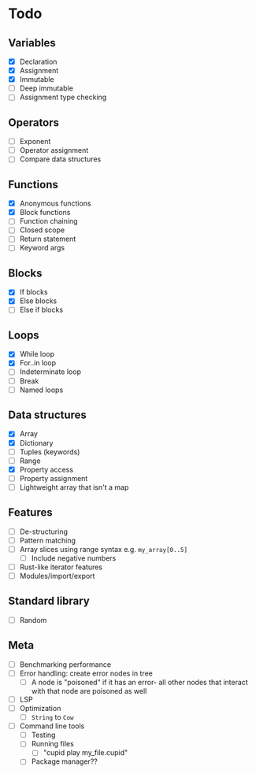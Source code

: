 # Todo

## Variables

- [x] Declaration
- [x] Assignment
- [x] Immutable
- [ ] Deep immutable
- [ ] Assignment type checking

## Operators

- [ ] Exponent
- [ ] Operator assignment
- [ ] Compare data structures

## Functions

- [x] Anonymous functions
- [x] Block functions
- [ ] Function chaining
- [ ] Closed scope
- [ ] Return statement
- [ ] Keyword args

## Blocks

- [x] If blocks
- [x] Else blocks
- [ ] Else if blocks

## Loops

- [x] While loop
- [x] For..in loop
- [ ] Indeterminate loop
- [ ] Break
- [ ] Named loops

## Data structures

- [x] Array
- [x] Dictionary
- [ ] Tuples (keywords)
- [ ] Range
- [x] Property access
- [ ] Property assignment
- [ ] Lightweight array that isn't a map

## Features

- [ ] De-structuring
- [ ] Pattern matching
- [ ] Array slices using range syntax e.g. `my_array[0..5]`
  - [ ] Include negative numbers
- [ ] Rust-like iterator features
- [ ] Modules/import/export

## Standard library

- [ ] Random

## Meta

- [ ] Benchmarking performance
- [ ] Error handling: create error nodes in tree
  - [ ] A node is "poisoned" if it has an error- all other nodes that interact
        with that node are poisoned as well
- [ ] LSP
- [ ] Optimization
  - [ ] `String` to `Cow`
- [ ] Command line tools
  - [ ] Testing
  - [ ] Running files
    - [ ] "cupid play my_file.cupid"
  - [ ] Package manager??
